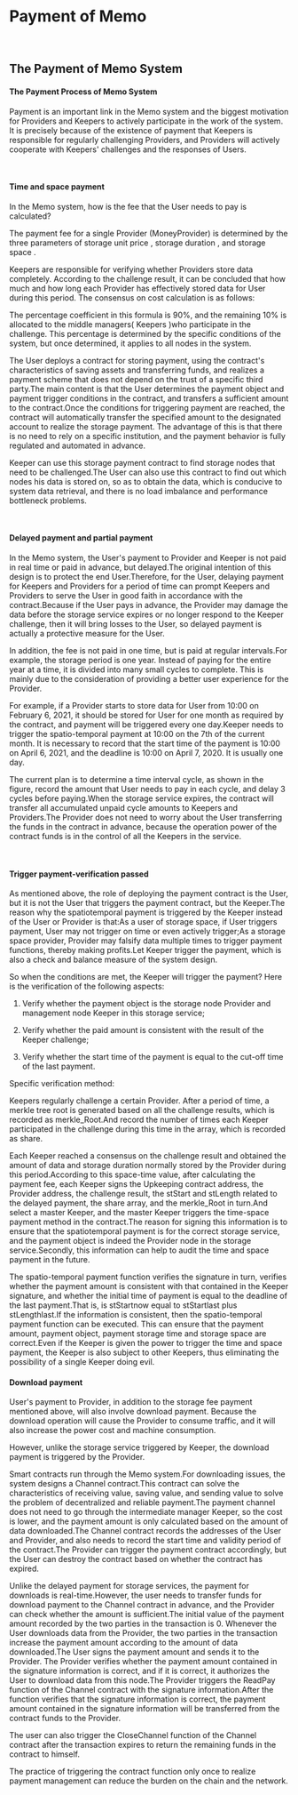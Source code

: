 # Payment of Memo

&nbsp; 

## The Payment of Memo System

#### The Payment Process of Memo System

Payment is an important link in the Memo system and the biggest motivation for Providers and Keepers to actively participate in the work of the system. It is precisely because of the existence of payment that Keepers is responsible for regularly challenging Providers, and Providers will actively cooperate with Keepers' challenges and the responses of Users.

&nbsp;

#### Time and space payment

In the Memo system, how is the fee that the User needs to pay is calculated?

The payment fee for a single Provider (MoneyProvider) is determined by the three parameters of storage unit price , storage duration , and storage space .

Keepers are responsible for verifying whether Providers store data completely. According to the challenge result, it can be concluded that how much and how long each Provider has effectively stored data for User during this period. The consensus on cost calculation is as follows:

The percentage coefficient in this formula is 90%, and the remaining 10% is allocated to the middle managers( Keepers )who participate in the challenge. This percentage is determined by the specific conditions of the system, but once determined, it applies to all nodes in the system.

The User deploys a contract for storing payment, using the contract's characteristics of saving assets and transferring funds, and realizes a payment scheme that does not depend on the trust of a specific third party.The main content is that the User determines the payment object and payment trigger conditions in the contract, and transfers a sufficient amount to the contract.Once the conditions for triggering payment are reached, the contract will automatically transfer the specified amount to the designated account to realize the storage payment. The advantage of this is that there is no need to rely on a specific institution, and the payment behavior is fully regulated and automated in advance.

Keeper can use this storage payment contract to find storage nodes that need to be challenged.The User can also use this contract to find out which nodes his data is stored on, so as to obtain the data, which is conducive to system data retrieval, and there is no load imbalance and performance bottleneck problems.

&nbsp;

#### Delayed payment and partial payment

In the Memo system, the User's payment to Provider and Keeper is not paid in real time or paid in advance, but delayed.The original intention of this design is to protect the end User.Therefore, for the User, delaying payment for Keepers and Providers for a period of time can prompt Keepers and Providers to serve the User in good faith in accordance with the contract.Because if the User pays in advance, the Provider may damage the data before the storage service expires or no longer respond to the Keeper challenge, then it will bring losses to the User, so delayed payment is actually a protective measure for the User.

In addition, the fee is not paid in one time, but is paid at regular intervals.For example, the storage period is one year. Instead of paying for the entire year at a time, it is divided into many small cycles to complete. This is mainly due to the consideration of providing a better user experience for the Provider.

For example, if a Provider starts to store data for User from 10:00 on February 6, 2021, it should be stored for User for one month as required by the contract, and payment will be triggered every one day.Keeper needs to trigger the spatio-temporal payment at 10:00 on the 7th of the current month. It is necessary to record that the start time of the payment is 10:00 on April 6, 2021, and the deadline is 10:00 on April 7, 2020. It is usually one day.

The current plan is to determine a time interval cycle, as shown in the figure, record the amount that User needs to pay in each cycle, and delay 3 cycles before paying.When the storage service expires, the contract will transfer all accumulated unpaid cycle amounts to Keepers and Providers.The Provider does not need to worry about the User transferring the funds in the contract in advance, because the operation power of the contract funds is in the control of all the Keepers in the service.

&nbsp;

#### Trigger payment-verification passed

As mentioned above, the role of deploying the payment contract is the User, but it is not the User that triggers the payment contract, but the Keeper.The reason why the spatiotemporal payment is triggered by the Keeper instead of the User or Provider is that:As a user of storage space, if User triggers payment, User may not trigger on time or even actively trigger;As a storage space provider, Provider may falsify data multiple times to trigger payment functions, thereby making profits.Let Keeper trigger the payment, which is also a check and balance measure of the system design.

So when the conditions are met, the Keeper will trigger the payment? Here is the verification of the following aspects:

1. Verify whether the payment object is the storage node Provider and management node Keeper in this storage service;

2. Verify whether the paid amount is consistent with the result of the Keeper challenge;

3. Verify whether the start time of the payment is equal to the cut-off time of the last payment.

Specific verification method:

Keepers regularly challenge a certain Provider. After a period of time, a merkle tree root is generated based on all the challenge results, which is recorded as merkle_Root.And record the number of times each Keeper participated in the challenge during this time in the array, which is recorded as share.

Each Keeper reached a consensus on the challenge result and obtained the amount of data and storage duration normally stored by the Provider during this period.According to this space-time value, after calculating the payment fee, each Keeper signs the Upkeeping contract address, the Provider address, the challenge result, the stStart and stLength related to the delayed payment, the share array, and the merkle_Root in turn.And select a master Keeper, and the master Keeper triggers the time-space payment method in the contract.The reason for signing this information is to ensure that the spatiotemporal payment is for the correct storage service, and the payment object is indeed the Provider node in the storage service.Secondly, this information can help to audit the time and space payment in the future.

The spatio-temporal payment function verifies the signature in turn, verifies whether the payment amount is consistent with that contained in the Keeper signature, and whether the initial time of payment is equal to the deadline of the last payment.That is, is stStartnow equal to stStartlast plus stLengthlast.If the information is consistent, then the spatio-temporal payment function can be executed. This can ensure that the payment amount, payment object, payment storage time and storage space are correct.Even if the Keeper is given the power to trigger the time and space payment, the Keeper is also subject to other Keepers, thus eliminating the possibility of a single Keeper doing evil.

#### Download payment

User's payment to Provider, in addition to the storage fee payment mentioned above, will also involve download payment. Because the download operation will cause the Provider to consume traffic, and it will also increase the power cost and machine consumption.

However, unlike the storage service triggered by Keeper, the download payment is triggered by the Provider.

Smart contracts run through the Memo system.For downloading issues, the system designs a Channel contract.This contract can solve the characteristics of receiving value, saving value, and sending value to solve the problem of decentralized and reliable payment.The payment channel does not need to go through the intermediate manager Keeper, so the cost is lower, and the payment amount is only calculated based on the amount of data downloaded.The Channel contract records the addresses of the User and Provider, and also needs to record the start time and validity period of the contract.The Provider can trigger the payment contract accordingly, but the User can destroy the contract based on whether the contract has expired.

Unlike the delayed payment for storage services, the payment for downloads is real-time.However, the user needs to transfer funds for download payment to the Channel contract in advance, and the Provider can check whether the amount is sufficient.The initial value of the payment amount recorded by the two parties in the transaction is 0. Whenever the User downloads data from the Provider, the two parties in the transaction increase the payment amount according to the amount of data downloaded.The User signs the payment amount and sends it to the Provider. The Provider verifies whether the payment amount contained in the signature information is correct, and if it is correct, it authorizes the User to download data from this node.The Provider triggers the ReadPay function of the Channel contract with the signature information.After the function verifies that the signature information is correct, the payment amount contained in the signature information will be transferred from the contract funds to the Provider.

The user can also trigger the CloseChannel function of the Channel contract after the transaction expires to return the remaining funds in the contract to himself.

The practice of triggering the contract function only once to realize payment management can reduce the burden on the chain and the network.
